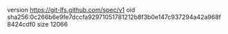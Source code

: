 version https://git-lfs.github.com/spec/v1
oid sha256:0c266b6e9fe7dccfa92971051781212b8f3b0e147c937294a42a968f8424cdf0
size 12066
